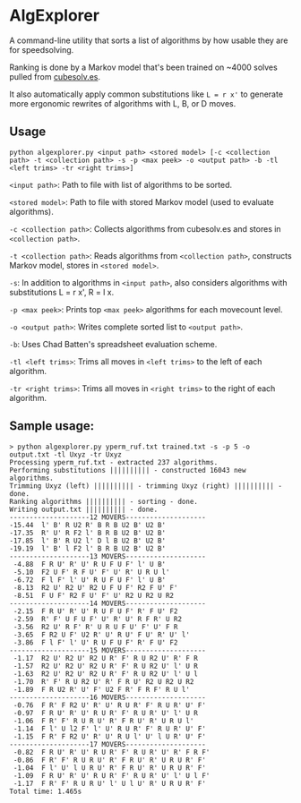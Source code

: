 # AlgExplorer

A command-line utility that sorts a list of algorithms by how usable they are for speedsolving.

Ranking is done by a Markov model that's been trained on ~4000 solves pulled from [cubesolv.es](cubesolv.es).

It also automatically apply common substitutions like `L = r x'` to generate more ergonomic rewrites of algorithms with L, B, or D moves.

## Usage

`python algexplorer.py <input path> <stored model> [-c <collection path> -t <collection path> -s -p <max peek> -o <output path> -b -tl <left trims> -tr <right trims>]`

`<input path>`: Path to file with list of algorithms to be sorted.

`<stored model>`: Path to file with stored Markov model (used to evaluate algorithms).

`-c <collection path>`: Collects algorithms from cubesolv.es and stores in `<collection path>`.

`-t <collection path>`: Reads algorithms from `<collection path>`, constructs Markov model, stores in `<stored model>`.

`-s`: In addition to algorithms in `<input path>`, also considers algorithms with substitutions L = r x', R = l x.

`-p <max peek>`: Prints top `<max peek>` algorithms for each movecount level.

`-o <output path>`: Writes complete sorted list to `<output path>`.

`-b`: Uses Chad Batten's spreadsheet evaluation scheme.

`-tl <left trims>`: Trims all moves in `<left trims>` to the left of each algorithm.

`-tr <right trims>`: Trims all moves in `<right trims>` to the right of each algorithm.

## Sample usage:

```
> python algexplorer.py yperm_ruf.txt trained.txt -s -p 5 -o output.txt -tl Uxyz -tr Uxyz
Processing yperm_ruf.txt - extracted 237 algorithms.
Performing substitutions |||||||||| - constructed 16043 new algorithms.
Trimming Uxyz (left) |||||||||| - trimming Uxyz (right) |||||||||| - done.
Ranking algorithms |||||||||| - sorting - done.
Writing output.txt |||||||||| - done.
--------------------12 MOVERS--------------------
-15.44  l' B' R U2 R' B R B U2 B' U2 B'
-17.35  R' U' R F2 l' B R B U2 B' U2 B'
-17.85  l' B' R U2 l' D l B U2 B' U2 B'
-19.19  l' B' l F2 l' B R B U2 B' U2 B'
--------------------13 MOVERS--------------------
 -4.88  F R U' R' U' R U F U F' l' U B'
 -5.10  F2 U F' R F U' F' U' R' U R U l'
 -6.72  F l F' l' U' R U F U F' l' U B'
 -8.13  R2 U' R2 U' R2 U F U F' R2 F U' F'
 -8.51  F U F' R2 F U' F' U' R2 U R2 U R2
--------------------14 MOVERS--------------------
 -2.15  F R U' R' U' R U F U F' R' F U' F2
 -2.59  R' F' U F U F' U' R' U' R F R' U R2
 -3.56  R2 U' R F' R' U R U F U' F' U' F R
 -3.65  F R2 U F' U2 R' U' R U' F U' R' U' l'
 -3.86  F l F' l' U' R U F U F' R' F U' F2
--------------------15 MOVERS--------------------
 -1.17  R2 U' R2 U' R2 U R' F' R U R2 U' R' F R
 -1.57  R2 U' R2 U' R2 U R' F' R U R2 U' l' U R
 -1.63  R2 U' R2 U' R2 U R' F' R U R2 U' l' U l
 -1.70  R' F' R U R2 U' R' F R U' R2 U R2 U R2
 -1.89  F R U2 R' U' F' U2 F R' F R F' R U l'
--------------------16 MOVERS--------------------
 -0.76  F R' F R2 U' R' U' R U R' F' R U R' U' F'
 -0.97  F R U' R' U' R U R' F' R U R' U' l' U R
 -1.06  F R' F' R U R U' R' F R U' R' U R U l'
 -1.14  F l' U l2 F' l' U' R U R' F' R U R' U' F'
 -1.15  F R' F R2 U' R' U' R U l' U' l U R' U' F'
--------------------17 MOVERS--------------------
 -0.82  F R U' R' U' R U R' F' R U R' U' R' F R F'
 -0.86  F R' F' R U R U' R' F R U' R' U R U R' F'
 -1.04  F l' U' l U R U' R' F R U' R' U R U R' F'
 -1.09  F R U' R' U' R U R' F' R U R' U' l' U l F'
 -1.17  F R' F' R U R U' l' U l U' R' U R U R' F'
Total time: 1.465s
```
